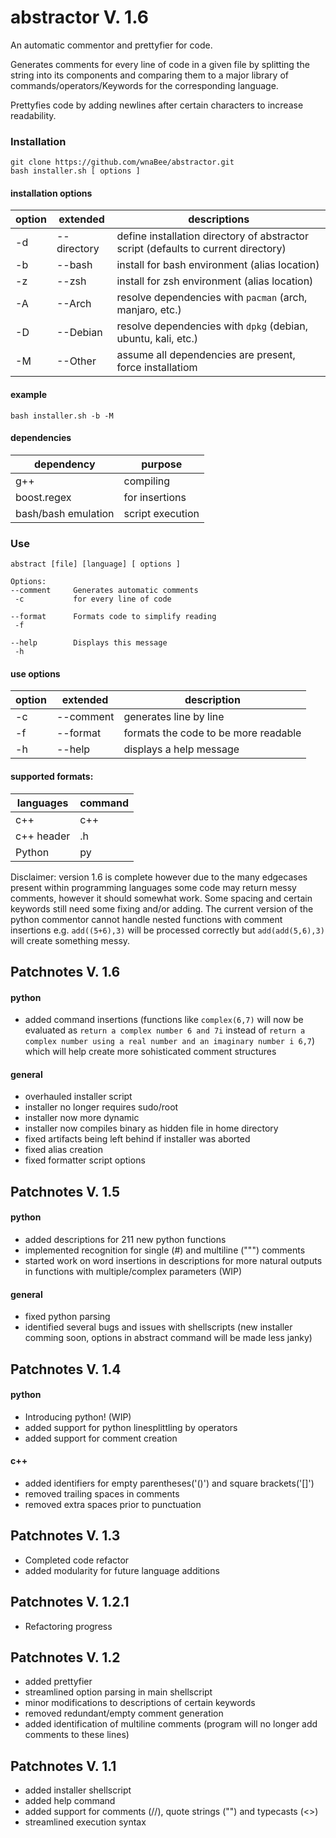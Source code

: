 # abstractor V. 1.6
An automatic commentor and prettyfier for code.

Generates comments for every line of code in a given file by splitting the string into its components and comparing them to a major library of commands/operators/Keywords for the corresponding language. 

Prettyfies code by adding newlines after certain characters to increase readability.

### Installation
```
git clone https://github.com/wnaBee/abstractor.git
bash installer.sh [ options ]
```

#### installation options
| option | extended | descriptions |
|--------|---------|--------------|
| -d | --directory | define installation directory of abstractor script (defaults to current directory) |
| -b | --bash | install for bash environment (alias location) |
| -z | --zsh | install for zsh environment (alias location) |
| -A | --Arch | resolve dependencies with `pacman` (arch, manjaro, etc.) |
| -D | --Debian | resolve dependencies with `dpkg` (debian, ubuntu, kali, etc.) |
| -M | --Other | assume all dependencies are present, force installatiom |

#### example
```
bash installer.sh -b -M
```
#### dependencies
dependency | purpose
-----------|----------
g++ | compiling
boost.regex | for insertions
bash/bash emulation | script execution

### Use
```
abstract [file] [language] [ options ]

Options:
--comment     Generates automatic comments
 -c           for every line of code

--format      Formats code to simplify reading
 -f

--help        Displays this message
 -h
```
#### use options
| option | extended | description |
|--------|----------|-------------|
| -c | --comment | generates line by line |
| -f | --format | formats the code to be more readable |
| -h | --help | displays a help message |

#### supported formats:

| languages | command |
|-----------|---------|
| c++ | c++ |
| c++ header | .h |
| Python | py |

Disclaimer: version 1.6 is complete however due to the many edgecases present within programming languages some code may return messy comments, however it should somewhat work. Some spacing and certain keywords still need some fixing and/or adding. The current version of the python commentor cannot handle nested functions with comment insertions e.g. `add((5+6),3)` will be processed correctly but `add(add(5,6),3)` will create something messy.

## Patchnotes V. 1.6
#### python
* added command insertions (functions like `complex(6,7)` will now be evaluated as `return a complex number 6 and 7i` instead of `return a complex number using a real number and an imaginary number i 6,7`) which will help create more sohisticated comment structures
#### general
* overhauled installer script
* installer no longer requires sudo/root
* installer now more dynamic
* installer now compiles binary as hidden file in home directory
* fixed artifacts being left behind if installer was aborted
* fixed alias creation
* fixed formatter script options

## Patchnotes V. 1.5
#### python
* added descriptions for 211 new python functions
* implemented recognition for single (#) and multiline (""") comments
* started work on word insertions in descriptions for more natural outputs in functions with multiple/complex parameters (WIP)
#### general
* fixed python parsing
* identified several bugs and issues with shellscripts (new installer comming soon, options in abstract command will be made less janky)

## Patchnotes V. 1.4
#### python
* Introducing python! (WIP)
* added support for python linesplittling by operators
* added support for comment creation
#### c++
* added identifiers for empty parentheses('()') and square brackets('[]')
* removed trailing spaces in comments
* removed extra spaces prior to punctuation

## Patchnotes V. 1.3
* Completed code refactor
* added modularity for future language additions

## Patchnotes V. 1.2.1
* Refactoring progress

## Patchnotes V. 1.2
* added prettyfier
* streamlined option parsing in main shellscript
* minor modifications to descriptions of certain keywords
* removed redundant/empty comment generation
* added identification of multiline comments (program will no longer add comments to these lines)

## Patchnotes V. 1.1
* added installer shellscript
* added help command
* added support for comments (//), quote strings ("") and typecasts (<>)
* streamlined execution syntax
